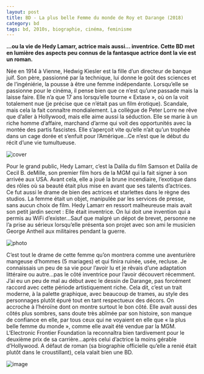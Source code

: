 ```yaml
---
layout: post
title: BD - La plus belle Femme du monde de Roy et Darange (2018)
category: bd
tags: bd, 2010s, biographie, cinéma, feminisme
---
```


**…ou la vie de Hedy Lamarr, actrice mais aussi… inventrice. Cette BD met en lumière des aspects peu connus de la fantasque actrice dont la vie est un roman.**

Née en 1914 à Vienne, Hedwig Kiesler est la fille d’un directeur de banque juif. Son père, passionné par la technique, lui donne le goût des sciences et de l’ingéniérie, la pousse à être une femme indépendante. Lorsqu’elle se passionne pour le cinéma, il pense bien que ce n’est qu’une passade mais la laisse faire. Elle n’a que 17 ans lorsqu’elle tourne « Extase », où on la voit totalement nue (je précise que ce n’était pas un film érotique). Scandale, mais cela la fait connaître mondialement. La collègue de Peter Lorre ne rêve que d’aller à Hollywood, mais elle aime aussi la séduction. Elle se marie à un riche homme d’affaire, marchand d’arme qui voit des opportunités avec la montée des partis fascistes. Elle s’aperçoit vite qu’elle n’ait qu’un trophée dans un cage dorée et s’enfuit pour l’Amérique…Ce n’est que le début du récit d’une vie tumultueuse.

![cover](https://cheziceman.files.wordpress.com/2020/05/hedylamarrbd1.jpeg)

Pour le grand public, Hedy Lamarr, c’est la Dalila du film Samson et Dalila de Cecil B. deMille, son premier film hors de la MGM qui la fait signer à son arrivée aux USA. Avant cela, elle a joué la brune incendiaire, l’exotique dans des rôles où sa beauté était plus mise en avant que ses talents d’actrices. Ce fut aussi le drame de bien des actrices et starlettes dans le règne des studios. La femme était un objet, manipulée par les services de presse, sans aucun choix de film. Hedy Lamarr en ressort malheureuse mais avait son petit jardin secret : Elle était inventrice. On lui doit une invention qui a permis au WiFi d’exister…Sauf que malgré un dépot de brevet, personne ne l’a prise au sérieux lorsqu’elle présenta son projet avec son ami le musicien George Antheil aux militaires pendant la guerre.

![photo](https://cheziceman.files.wordpress.com/2020/05/hedylamarr.jpeg)

C’est tout le drame de cette femme qu’on montrera comme une aventurière mangeuse d’hommes (5 mariages) et qui finira ruinée, usée, recluse. Je connaissais un peu de sa vie pour l’avoir lu et je rêvais d’une adaptation littéraire ou autre…pas le côté inventrice pour l’avoir découvert récemment. J’ai eu un peu de mal au début avec le dessin de Darange, pas forcément raccord avec cette période artistiquement riche. Cela dit, c’est un trait moderne, à la palette graphique, avec beaucoup de trames, au style des personnages plutôt épuré tout en tant respectueux des décors. On accroche à l’héroïne dont on montre surtout le bon côté. Elle avait aussi des côtés plus sombres, sans doute très abîmée par son histoire, son manque de confiance en elle, par tous ceux qui ne voyaient en elle que « la plus belle femme du monde », comme elle avait été vendue par la MGM. L‘Electronic Frontier Foundation la reconnaîtra bien tardivement pour le deuxième prix de sa carrière…après celui d’actrice la moins gérable d’Hollywood. A défaut de roman (sa biographie officielle qu’elle a renié était plutôt dans le croustillant), cela valait bien une BD.

![image](https://cheziceman.files.wordpress.com/2020/05/heddylamarrbd2.jpg?w=748)


